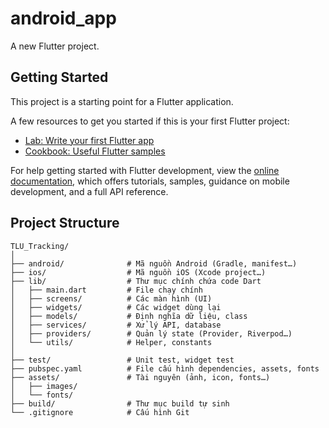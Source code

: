 # android_app

A new Flutter project.

## Getting Started

This project is a starting point for a Flutter application.

A few resources to get you started if this is your first Flutter project:

- [Lab: Write your first Flutter app](https://docs.flutter.dev/get-started/codelab)
- [Cookbook: Useful Flutter samples](https://docs.flutter.dev/cookbook)

For help getting started with Flutter development, view the
[online documentation](https://docs.flutter.dev/), which offers tutorials,
samples, guidance on mobile development, and a full API reference.

## Project Structure

```
TLU_Tracking/
│
├── android/              # Mã nguồn Android (Gradle, manifest…)
├── ios/                  # Mã nguồn iOS (Xcode project…)
├── lib/                  # Thư mục chính chứa code Dart
│   ├── main.dart         # File chạy chính
│   ├── screens/          # Các màn hình (UI)
│   ├── widgets/          # Các widget dùng lại
│   ├── models/           # Định nghĩa dữ liệu, class
│   ├── services/         # Xử lý API, database
│   ├── providers/        # Quản lý state (Provider, Riverpod…)
│   └── utils/            # Helper, constants
│
├── test/                 # Unit test, widget test
├── pubspec.yaml          # File cấu hình dependencies, assets, fonts
├── assets/               # Tài nguyên (ảnh, icon, fonts…)
│   ├── images/
│   └── fonts/
├── build/                # Thư mục build tự sinh
└── .gitignore            # Cấu hình Git
```
